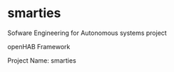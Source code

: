 # smarties
Sofware Engineering for Autonomous systems project

openHAB Framework

Project Name: smarties
